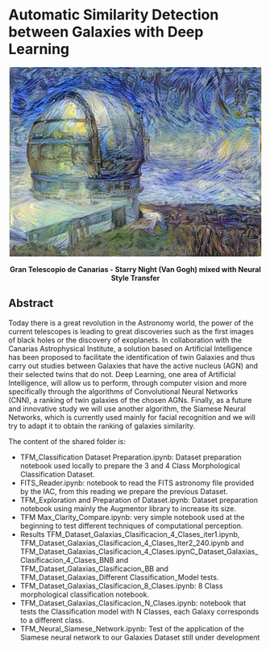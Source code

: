 # Automatic Similarity Detection between Galaxies with Deep Learning
<p align="center">
  <img src="https://github.com/carlosgp-ai/galaxy_clasification/blob/master/GRANTECAN_Starry_Night_Van_Gogh.png" width="500" title="GRANTECAN y Starry Night"> 
</p>
<p align="center">
<b>Gran Telescopio de Canarias - Starry Night (Van Gogh) mixed with Neural Style Transfer</b>
</p>

## Abstract
Today there is a great revolution in the Astronomy world, the power of the current telescopes is leading to great discoveries such as the first images of black holes or the discovery of exoplanets. In collaboration with the Canarias Astrophysical Institute, a solution based on Artificial Intelligence has been proposed to facilitate the identification of twin Galaxies and thus carry out studies between Galaxies that have the active nucleus (AGN) and their selected twins that do not. Deep Learning, one area of Artificial Intelligence, will allow us to perform, through computer vision and more specifically through the algorithms of Convolutional Neural Networks (CNN), a ranking of twin galaxies of the chosen AGNs. Finally, as a future and innovative study we will use another algorithm, the Siamese Neural Networks, which is currently used mainly for facial recognition and we will try to adapt it to obtain the ranking of galaxies similarity.

The content of the shared folder is:
- TFM_Classification Dataset Preparation.ipynb: Dataset preparation notebook used locally to prepare the 3 and 4 Class Morphological Classification Dataset.
- FITS_Reader.ipynb: notebook to read the FITS astronomy file provided by the IAC, from this reading we prepare the previous Dataset.
- TFM_Exploration and Preparation of Dataset.ipynb: Dataset preparation notebook using mainly the Augmentor library to increase its size.
- TFM Max_Clarity_Compare.ipynb: very simple notebook used at the beginning to test different techniques of computational perception.
- Results TFM_Dataset_Galaxias_Clasificacion_4_Clases_iter1.ipynb, TFM_Dataset_Galaxias_Clasificacion_4_Clases_Iter2_240.ipynb and TFM_Dataset_Galaxias_Clasificacion_4_Clases.ipynC_Dataset_Galaxias_Clasificacion_4_Clases_BNB and TFM_Dataset_Galaxias_Clasificacion_BB and TFM_Dataset_Galaxias_Different Classification_Model tests.
- TFM_Dataset_Galaxias_Clasificacion_8_Clases.ipynb: 8 Class morphological classification notebook.
- TFM_Dataset_Galaxias_Clasificacion_N_Clases.ipynb: notebook that tests the Classification model with N Classes, each Galaxy corresponds to a different class.
- TFM_Neural_Siamese_Network.ipynb: Test of the application of the Siamese neural network to our Galaxies Dataset still under development
